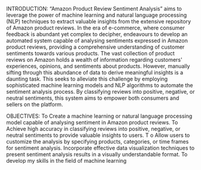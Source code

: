 INTRODUCTION:
“Amazon Product Review Sentiment Analysis” aims to leverage the power of machine learning and natural language processing (NLP) techniques to extract valuable insights from the extensive repository of Amazon product reviews. In the era of e-commerce, where consumer feedback is abundant yet complex to decipher, endeavours to develop an automated system capable of analysing sentiments expressed in Amazon product reviews, providing a comprehensive understanding of customer sentiments towards various products.
The vast collection of product reviews on Amazon holds a wealth of information regarding customers' experiences, opinions, and sentiments about products. However, manually sifting through this abundance of data to derive meaningful insights is a daunting task. This seeks to alleviate this challenge by employing sophisticated machine learning models and NLP algorithms to automate the sentiment analysis process. By classifying reviews into positive, negative, or neutral sentiments, this system aims to empower both consumers and sellers on the platform.

OBJECTIVES:
To Create a machine learning or natural language processing model capable of analysing sentiment in Amazon product reviews. 
To Achieve high accuracy in classifying reviews into positive, negative, or neutral sentiments to provide valuable insights to users. T
o Allow users to customize the analysis by specifying products, categories, or time frames for sentiment analysis. 
Incorporate effective data visualization techniques to present sentiment analysis results in a visually understandable format. To develop my skills in the field of machine learning 
